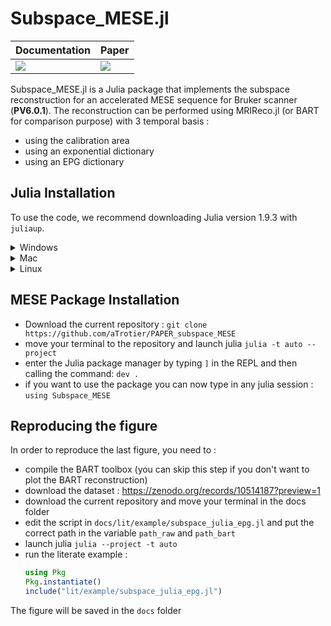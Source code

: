 # Subspace_MESE.jl


| **Documentation**         | **Paper**                   |
|:------------------------- |:--------------------------- |
| [![][docs-img]][docs-url] | [![][paper-img]][paper-url] |



Subspace_MESE.jl is a Julia package that implements the subspace reconstruction for an accelerated MESE sequence for Bruker scanner (**PV6.0.1**). 
The reconstruction can be performed using MRIReco.jl (or BART for comparison purpose) with 3 temporal basis :
- using the calibration area
- using an exponential dictionary
- using an EPG dictionary

## Julia Installation

To use the code, we recommend downloading Julia version 1.9.3 with `juliaup`.

<details>
<summary>Windows</summary>

#### 1. Install juliaup
```
winget install julia -s msstore
```
#### 2. Add Julia 1.9.3
```
juliaup add 1.9.3
```
#### 3. Make 1.9.3 default
```
juliaup default 1.9.3
```

<!---#### Alternative
Alternatively you can download [this installer](https://julialang-s3.julialang.org/bin/winnt/x64/1.7/julia-1.9.3-win64.exe).--->

</details>


<details>
<summary>Mac</summary>

#### 1. Install juliaup
```
curl -fsSL https://install.julialang.org | sh
```
You may need to run `source ~/.bashrc` or `source ~/.bash_profile` or `source ~/.zshrc` if `juliaup` is not found after installation.

Alternatively, if `brew` is available on the system you can install juliaup with
```
brew install juliaup
```
#### 2. Add Julia 1.9.3
```
juliaup add 1.9.3
```
#### 3. Make 1.9.3 default
```
juliaup default 1.9.3
```

<!---#### Alternative
Alternatively you can download [this installer](https://julialang-s3.julialang.org/bin/mac/x64/1.7/julia-1.9.3-mac64.dmg)--->

</details>

<details>
<summary>Linux</summary>

#### 1. Install juliaup

```
curl -fsSL https://install.julialang.org | sh
```
You may need to run `source ~/.bashrc` or `source ~/.bash_profile` or `source ~/.zshrc` if `juliaup` is not found after installation.

Alternatively, use the AUR if you are on Arch Linux or `zypper` if you are on openSUSE Tumbleweed.
#### 2. Add Julia 1.9.3
```
juliaup add 1.9.3
```
#### 3. Make 1.9.3 default
```
juliaup default 1.9.3
```
</details>

## MESE Package Installation

- Download the current repository : `git clone https://github.com/aTrotier/PAPER_subspace_MESE`
- move your terminal to the repository and launch julia `julia -t auto --project`
- enter the Julia package manager by typing `]` in the REPL and then calling the command:
`dev .`
- if you want to use the package you can now type in any julia session : `using Subspace_MESE`

## Reproducing the figure
In order to reproduce the last figure, you need to :
- compile the BART toolbox (you can skip this step if you don't want to plot the BART reconstruction)
- download the dataset : https://zenodo.org/records/10514187?preview=1
- download the current repository and move your terminal in the docs folder
- edit the script in `docs/lit/example/subspace_julia_epg.jl` and put the correct path in the variable `path_raw` and `path_bart`
- launch julia `julia --project -t auto`
- run the literate example :
  ```julia
  using Pkg
  Pkg.instantiate()
  include("lit/example/subspace_julia_epg.jl")
  ```
The figure will be saved in the `docs` folder



[docs-img]: https://img.shields.io/badge/docs-latest%20release-blue.svg
[docs-url]: https://atrotier.github.io/PAPER_subspace_MESE/dev/

[paper-img]: https://img.shields.io/badge/doi-10.1002/mrm.29945-blue.svg
[paper-url]: https://doi.org/10.1002/mrm.???
